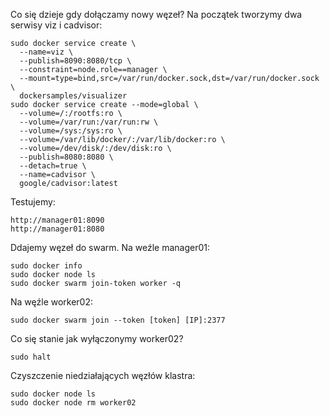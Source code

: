 Co się dzieje gdy dołączamy nowy węzeł? Na początek tworzymy dwa serwisy viz i cadvisor:
```
sudo docker service create \
  --name=viz \
  --publish=8090:8080/tcp \
  --constraint=node.role==manager \
  --mount=type=bind,src=/var/run/docker.sock,dst=/var/run/docker.sock \
  dockersamples/visualizer
sudo docker service create --mode=global \
  --volume=/:/rootfs:ro \
  --volume=/var/run:/var/run:rw \
  --volume=/sys:/sys:ro \
  --volume=/var/lib/docker/:/var/lib/docker:ro \
  --volume=/dev/disk/:/dev/disk:ro \
  --publish=8080:8080 \
  --detach=true \
  --name=cadvisor \
  google/cadvisor:latest
```
Testujemy:
```
http://manager01:8090
http://manager01:8080
```
Ddajemy węzeł do swarm. Na weźle manager01:
```
sudo docker info
sudo docker node ls
sudo docker swarm join-token worker -q
```
Na węźle worker02:
```
sudo docker swarm join --token [token] [IP]:2377
```
Co się stanie jak wyłączonymy worker02?
```
sudo halt
```
Czyszczenie niedziałających węzłów klastra:
```
sudo docker node ls
sudo docker node rm worker02
```
